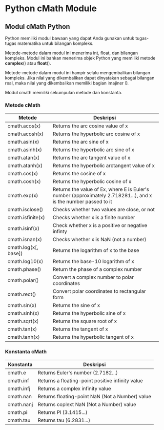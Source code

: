 # Python cMath Module

## Modul cMath Python
Python memiliki modul bawaan yang dapat Anda gunakan untuk tugas-tugas matematika untuk bilangan kompleks.

Metode-metode dalam modul ini menerima int, float, dan bilangan kompleks. Modul ini bahkan menerima objek Python yang memiliki metode __complex__() atau __float__().

Metode-metode dalam modul ini hampir selalu mengembalikan bilangan kompleks. Jika nilai yang dikembalikan dapat dinyatakan sebagai bilangan real, maka nilai yang dikembalikan memiliki bagian imajiner 0.

Modul cmath memiliki sekumpulan metode dan konstanta.

### Metode cMath

| **Metode**           | **Deskripsi**                                                                                                    |
|----------------------|------------------------------------------------------------------------------------------------------------------|
| cmath.acos(x)        | Returns the arc cosine value of x                                                                                |
| cmath.acosh(x)       | Returns the hyperbolic arc cosine of x                                                                           |
| cmath.asin(x)        | Returns the arc sine of x                                                                                        |
| cmath.asinh(x)       | Returns the hyperbolic arc sine of x                                                                             |
| cmath.atan(x)        | Returns the arc tangent value of x                                                                               |
| cmath.atanh(x)       | Returns the hyperbolic arctangent value of x                                                                     |
| cmath.cos(x)         | Returns the cosine of x                                                                                          |
| cmath.cosh(x)        | Returns the hyperbolic cosine of x                                                                               |
| cmath.exp(x)         | Returns the value of Ex, where E is Euler's number (approximately 2.718281...), and x is the number passed to it |
| cmath.isclose()      | Checks whether two values are close, or not                                                                      |
| cmath.isfinite(x)    | Checks whether x is a finite number                                                                              |
| cmath.isinf(x)       | Check whether x is a positive or negative infinty                                                                |
| cmath.isnan(x)       | Checks whether x is NaN (not a number)                                                                           |
| cmath.log(x[, base]) | Returns the logarithm of x to the base                                                                           |
| cmath.log10(x)       | Returns the base-10 logarithm of x                                                                               |
| cmath.phase()        | Return the phase of a complex number                                                                             |
| cmath.polar()        | Convert a complex number to polar coordinates                                                                    |
| cmath.rect()         | Convert polar coordinates to rectangular form                                                                    |
| cmath.sin(x)         | Returns the sine of x                                                                                            |
| cmath.sinh(x)        | Returns the hyperbolic sine of x                                                                                 |
| cmath.sqrt(x)        | Returns the square root of x                                                                                     |
| cmath.tan(x)         | Returns the tangent of x                                                                                         |
| cmath.tanh(x)        | Returns the hyperbolic tangent of x                                                                              |

### Konstanta cMath
| **Konstanta** | **Deskripsi**                                    |
|---------------|--------------------------------------------------|
| cmath.e       | Returns Euler's number (2.7182...)               |
| cmath.inf     | Returns a floating-point positive infinity value |
| cmath.infj    | Returns a complex infinity value                 |
| cmath.nan     | Returns floating-point NaN (Not a Number) value  |
| cmath.nanj    | Returns coplext NaN (Not a Number) value         |
| cmath.pi      | Returns PI (3.1415...)                           |
| cmath.tau     | Returns tau (6.2831...)                          |
